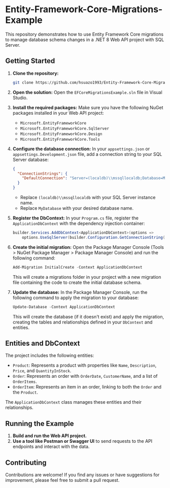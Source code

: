 # Entity-Framework-Core-Migrations-Example

This repository demonstrates how to use Entity Framework Core migrations to manage database schema changes in a .NET 8 Web API project with SQL Server.

## Getting Started

1. **Clone the repository:**
   ```bash
   git clone https://github.com/hsuazo1993/Entity-Framework-Core-Migrations-Example.git
   ```

2. **Open the solution:** Open the `EFCoreMigrationsExample.sln` file in Visual Studio.

3. **Install the required packages:**
   Make sure you have the following NuGet packages installed in your Web API project:

   * `Microsoft.EntityFrameworkCore`
   * `Microsoft.EntityFrameworkCore.SqlServer`
   * `Microsoft.EntityFrameworkCore.Design`
   * `Microsoft.EntityFrameworkCore.Tools`

4. **Configure the database connection:**
   In your `appsettings.json` or `appsettings.Development.json` file, add a connection string to your SQL Server database:

   ```json
   {
     "ConnectionStrings": {
       "DefaultConnection": "Server=(localdb)\\mssqllocaldb;Database=MyDatabase;Trusted_Connection=True;MultipleActiveResultSets=true"
     }
   }
   ```

   * Replace `(localdb)\\mssqllocaldb` with your SQL Server instance name.
   * Replace `MyDatabase` with your desired database name.

5. **Register the DbContext:**
   In your `Program.cs` file, register the `ApplicationDbContext` with the dependency injection container:

   ```C#
   builder.Services.AddDbContext<ApplicationDbContext>(options =>
       options.UseSqlServer(builder.Configuration.GetConnectionString("DefaultConnection")));
   ```

6. **Create the initial migration:**
   Open the Package Manager Console (Tools > NuGet Package Manager > Package Manager Console) and run the following command:

   ```powershell
   Add-Migration InitialCreate -Context ApplicationDbContext
   ```

   This will create a migrations folder in your project with a new migration file containing the code to create the initial database schema.

7. **Update the database:**
   In the Package Manager Console, run the following command to apply the migration to your database:

   ```powershell
   Update-Database -Context ApplicationDbContext
   ```

   This will create the database (if it doesn't exist) and apply the migration, creating the tables and relationships defined in your `DbContext` and entities.

## Entities and DbContext

The project includes the following entities:

*   `Product`: Represents a product with properties like `Name`, `Description`, `Price`, and `QuantityInStock`.
*   `Order`: Represents an order with `OrderDate`, `CustomerName`, and a list of `OrderItems`.
*   `OrderItem`: Represents an item in an order, linking to both the `Order` and the `Product`.

The `ApplicationDbContext` class manages these entities and their relationships.

## Running the Example

1.  **Build and run the Web API project.**
2.  **Use a tool like Postman or Swagger UI** to send requests to the API endpoints and interact with the data.

## Contributing

Contributions are welcome! If you find any issues or have suggestions for improvement, please feel free to submit a pull request.
